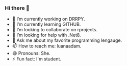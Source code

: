 ### Hi there 👋


- 🔭 I’m currently working on DRRPY.
- 🌱 I’m currently learning GITHUB.
- 👯 I’m looking to collaborate on rprojects.
- 🤔 I’m looking for help with .Net8.
- 💬 Ask me about my favorite programming lengauge.
- 📫 How to reach me: luanaadam.
- 😄 Pronouns: She.
- ⚡ Fun fact: I'm student.
